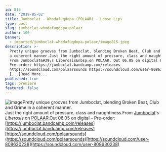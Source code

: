 ```yaml
---
id: 815
date: '2019-05-02'
title: Jumboclat - Whodafuqdopa (POLAAR) - Loose Lips
type: post
slug: jumboclat-whodafuqdopa-polaar
author: 100
banner:
  - imported/jumboclat-whodafuqdopa-polaar/image815.jpeg
description: >-
  Pretty unique grooves from Jumboclat, blending Broken Beat, Club and Grime in
  a coherent manner.Just the right amount of pressure, class and naughtiness.
  From Jumboclat&#39;s Liberosis&nbsp;on POLAAR. Out 06.05 on digital &#8211;
  Pre-order: https://jumboclat.bandcamp.com/releases
  https://soundcloud.com/polaarsounds https://soundcloud.com/user-808630238
  [...]Read More...
published: true
tags: premiere
featured: false
---
```

![image](../imported/jumboclat-whodafuqdopa-polaar/image815.jpeg)Pretty unique grooves from Jumboclat, blending Broken Beat, Club and Grime in a coherent manner.  
Just the right amount of pressure, class and naughtiness.From [Jumboclat](https://jumboclat.bandcamp.com)'s _Liberosis_ on [POLAAR](https://www.polaarsounds.com/).Out 06.05 on digital – Pre-order: [](https://jumboclat.bandcamp.com/releases)[https://jumboclat.bandcamp.com/releases](https://jumboclat.bandcamp.com/releases)[https://soundcloud.com/polaarsounds](https://soundcloud.com/polaarsounds)[https://soundcloud.com/user-808630238](https://soundcloud.com/user-808630238)